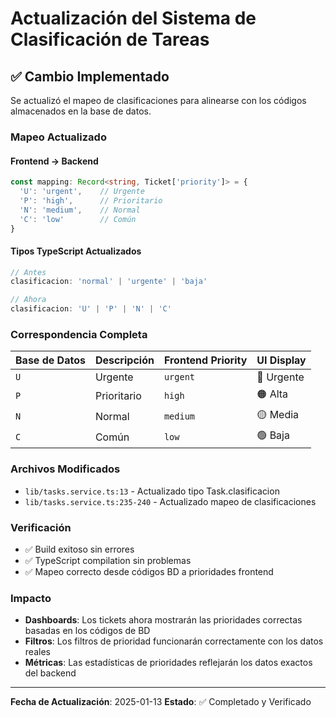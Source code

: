 # Actualización del Sistema de Clasificación de Tareas

## ✅ **Cambio Implementado**

Se actualizó el mapeo de clasificaciones para alinearse con los códigos almacenados en la base de datos.

### **Mapeo Actualizado**

#### **Frontend → Backend**
```typescript
const mapping: Record<string, Ticket['priority']> = {
  'U': 'urgent',    // Urgente
  'P': 'high',      // Prioritario
  'N': 'medium',    // Normal
  'C': 'low'        // Común
}
```

#### **Tipos TypeScript Actualizados**
```typescript
// Antes
clasificacion: 'normal' | 'urgente' | 'baja'

// Ahora
clasificacion: 'U' | 'P' | 'N' | 'C'
```

### **Correspondencia Completa**

| Base de Datos | Descripción | Frontend Priority | UI Display |
|---------------|-------------|-------------------|------------|
| `U` | Urgente | `urgent` | 🔴 Urgente |
| `P` | Prioritario | `high` | 🟠 Alta |
| `N` | Normal | `medium` | 🟡 Media |
| `C` | Común | `low` | 🟢 Baja |

### **Archivos Modificados**
- `lib/tasks.service.ts:13` - Actualizado tipo Task.clasificacion
- `lib/tasks.service.ts:235-240` - Actualizado mapeo de clasificaciones

### **Verificación**
- ✅ Build exitoso sin errores
- ✅ TypeScript compilation sin problemas
- ✅ Mapeo correcto desde códigos BD a prioridades frontend

### **Impacto**
- **Dashboards**: Los tickets ahora mostrarán las prioridades correctas basadas en los códigos de BD
- **Filtros**: Los filtros de prioridad funcionarán correctamente con los datos reales
- **Métricas**: Las estadísticas de prioridades reflejarán los datos exactos del backend

---

**Fecha de Actualización**: 2025-01-13
**Estado**: ✅ Completado y Verificado